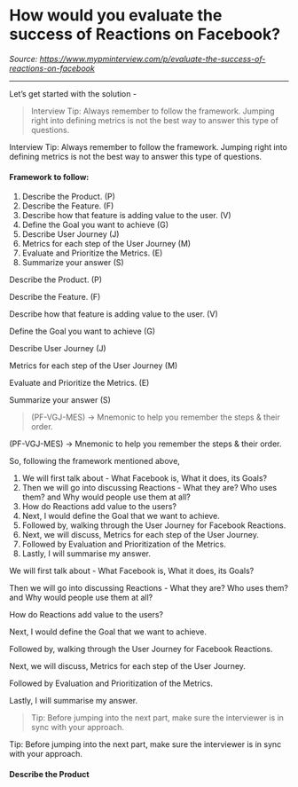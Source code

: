 # How would you evaluate the success of Reactions on Facebook?

*Source: https://www.mypminterview.com/p/evaluate-the-success-of-reactions-on-facebook*

---







Let’s get started with the solution -

> Interview Tip: Always remember to follow the framework. Jumping right into defining metrics is not the best way to answer this type of questions.

Interview Tip: Always remember to follow the framework. Jumping right into defining metrics is not the best way to answer this type of questions.



#### Framework to follow:



1. Describe the Product. (P)
2. Describe the Feature. (F)
3. Describe how that feature is adding value to the user. (V)
4. Define the Goal you want to achieve (G)
5. Describe User Journey (J)
6. Metrics for each step of the User Journey (M)
7. Evaluate and Prioritize the Metrics. (E)
8. Summarize your answer (S)

Describe the Product. (P)

Describe the Feature. (F)

Describe how that feature is adding value to the user. (V)

Define the Goal you want to achieve (G)

Describe User Journey (J)

Metrics for each step of the User Journey (M)

Evaluate and Prioritize the Metrics. (E)

Summarize your answer (S)



> (PF-VGJ-MES) -> Mnemonic to help you remember the steps & their order.

(PF-VGJ-MES) -> Mnemonic to help you remember the steps & their order.



So, following the framework mentioned above,



1. We will first talk about - What Facebook is, What it does, its Goals?
2. Then we will go into discussing Reactions - What they are? Who uses them? and Why would people use them at all?
3. How do Reactions add value to the users?
4. Next, I would define the Goal that we want to achieve.
5. Followed by, walking through the User Journey for Facebook Reactions.
6. Next, we will discuss, Metrics for each step of the User Journey.
7. Followed by Evaluation and Prioritization of the Metrics.
8. Lastly, I will summarise my answer.

We will first talk about - What Facebook is, What it does, its Goals?

Then we will go into discussing Reactions - What they are? Who uses them? and Why would people use them at all?

How do Reactions add value to the users?

Next, I would define the Goal that we want to achieve.

Followed by, walking through the User Journey for Facebook Reactions.

Next, we will discuss, Metrics for each step of the User Journey.

Followed by Evaluation and Prioritization of the Metrics.

Lastly, I will summarise my answer.



> Tip: Before jumping into the next part, make sure the interviewer is in sync with your approach.

Tip: Before jumping into the next part, make sure the interviewer is in sync with your approach.



#### Describe the Product

